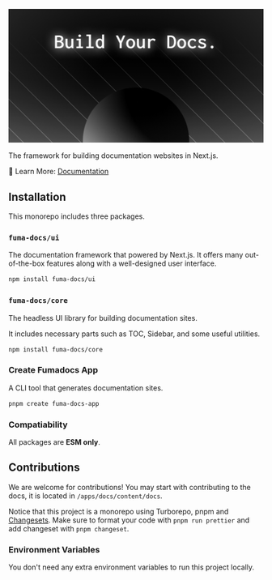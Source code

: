![banner](./apps/docs/public/banner.png)

The framework for building documentation websites in Next.js.

📘 Learn More: [Documentation](https://fuma-docs.vercel.app)

## Installation

This monorepo includes three packages.

### `fuma-docs/ui`

The documentation framework that powered by Next.js. It offers many out-of-the-box
features along with a well-designed user interface.

```bash
npm install fuma-docs/ui
```

### `fuma-docs/core`

The headless UI library for building documentation sites.

It includes necessary parts such as TOC, Sidebar, and some useful utilities.

```bash
npm install fuma-docs/core
```

### Create Fumadocs App

A CLI tool that generates documentation sites.

```bash
pnpm create fuma-docs-app
```

### Compatiability

All packages are **ESM only**.

## Contributions

We are welcome for contributions! You may start with contributing to the docs,
it is located in `/apps/docs/content/docs`.

Notice that this project is a monorepo using Turborepo, pnpm and
[Changesets](https://github.com/changesets/changesets). Make sure to format your
code with `pnpm run prettier` and add changeset with `pnpm changeset`.

### Environment Variables

You don't need any extra environment variables to run this project locally.
